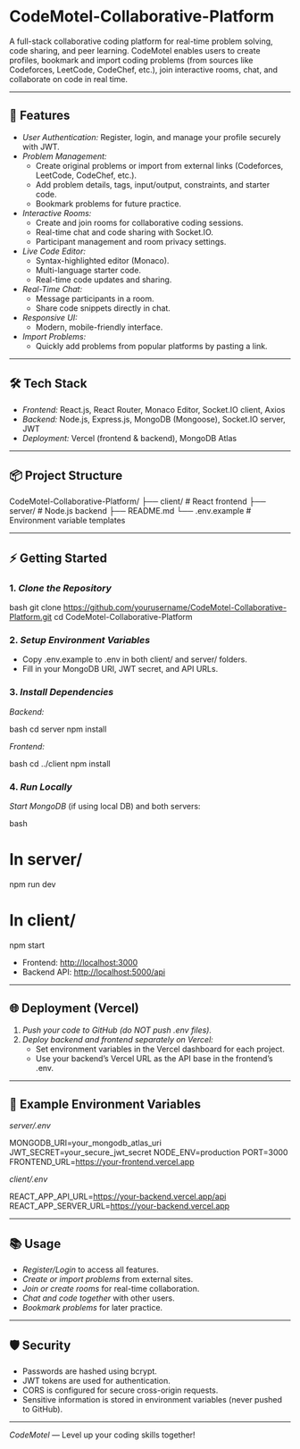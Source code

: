 # CodeMotel-Collaborative-Platform

A full-stack collaborative coding platform for real-time problem solving, code sharing, and peer learning. CodeMotel enables users to create profiles, bookmark and import coding problems (from sources like Codeforces, LeetCode, CodeChef, etc.), join interactive rooms, chat, and collaborate on code in real time.

---

## 🚀 Features

- *User Authentication:* Register, login, and manage your profile securely with JWT.
- *Problem Management:*
  - Create original problems or import from external links (Codeforces, LeetCode, CodeChef, etc.).
  - Add problem details, tags, input/output, constraints, and starter code.
  - Bookmark problems for future practice.
- *Interactive Rooms:*
  - Create and join rooms for collaborative coding sessions.
  - Real-time chat and code sharing with Socket.IO.
  - Participant management and room privacy settings.
- *Live Code Editor:*
  - Syntax-highlighted editor (Monaco).
  - Multi-language starter code.
  - Real-time code updates and sharing.
- *Real-Time Chat:*
  - Message participants in a room.
  - Share code snippets directly in chat.
- *Responsive UI:*
  - Modern, mobile-friendly interface.
- *Import Problems:*
  - Quickly add problems from popular platforms by pasting a link.

---

## 🛠 Tech Stack

- *Frontend:* React.js, React Router, Monaco Editor, Socket.IO client, Axios
- *Backend:* Node.js, Express.js, MongoDB (Mongoose), Socket.IO server, JWT
- *Deployment:* Vercel (frontend \& backend), MongoDB Atlas

---

## 📦 Project Structure


CodeMotel-Collaborative-Platform/
├── client/          # React frontend
├── server/          # Node.js backend
├── README.md
└── .env.example     # Environment variable templates


---

## ⚡ Getting Started

### 1. *Clone the Repository*

bash
git clone https://github.com/yourusername/CodeMotel-Collaborative-Platform.git
cd CodeMotel-Collaborative-Platform


### 2. *Setup Environment Variables*

- Copy .env.example to .env in both client/ and server/ folders.
- Fill in your MongoDB URI, JWT secret, and API URLs.

### 3. *Install Dependencies*

*Backend:*

bash
cd server
npm install


*Frontend:*

bash
cd ../client
npm install


### 4. *Run Locally*

*Start MongoDB* (if using local DB) and both servers:

bash
# In server/
npm run dev

# In client/
npm start


- Frontend: [http://localhost:3000](http://localhost:3000)
- Backend API: [http://localhost:5000/api](http://localhost:5000/api)

---

## 🌐 Deployment (Vercel)

1. *Push your code to GitHub (do NOT push .env files).*
2. *Deploy backend and frontend separately on Vercel:*
   - Set environment variables in the Vercel dashboard for each project.
   - Use your backend’s Vercel URL as the API base in the frontend’s .env.

---

## 📝 Example Environment Variables

*server/.env*


MONGODB_URI=your_mongodb_atlas_uri
JWT_SECRET=your_secure_jwt_secret
NODE_ENV=production
PORT=3000
FRONTEND_URL=https://your-frontend.vercel.app


*client/.env*


REACT_APP_API_URL=https://your-backend.vercel.app/api
REACT_APP_SERVER_URL=https://your-backend.vercel.app


---

## 📚 Usage

- *Register/Login* to access all features.
- *Create or import problems* from external sites.
- *Join or create rooms* for real-time collaboration.
- *Chat and code together* with other users.
- *Bookmark problems* for later practice.

---

## 🛡 Security

- Passwords are hashed using bcrypt.
- JWT tokens are used for authentication.
- CORS is configured for secure cross-origin requests.
- Sensitive information is stored in environment variables (never pushed to GitHub).

---

*CodeMotel* — Level up your coding skills together!
